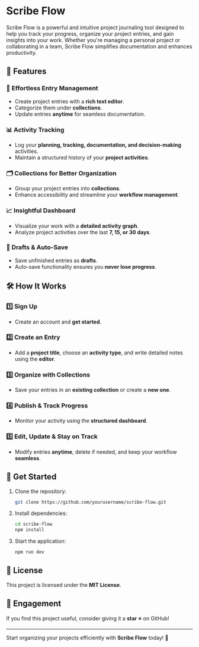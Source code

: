 # Scribe Flow 

Scribe Flow is a powerful and intuitive project journaling tool designed to help you track your progress, organize your project entries, and gain insights into your work. Whether you're managing a personal project or collaborating in a team, Scribe Flow simplifies documentation and enhances productivity.

## 🚀 Features

### 📄 Effortless Entry Management
- Create project entries with a **rich text editor**.
- Categorize them under **collections**.
- Update entries **anytime** for seamless documentation.

### 📊 Activity Tracking
- Log your **planning, tracking, documentation, and decision-making** activities.
- Maintain a structured history of your **project activities**.

### 🗂 Collections for Better Organization
- Group your project entries into **collections**.
- Enhance accessibility and streamline your **workflow management**.

### 📈 Insightful Dashboard
- Visualize your work with a **detailed activity graph**.
- Analyze project activities over the last **7, 15, or 30 days**.

### 💾 Drafts & Auto-Save
- Save unfinished entries as **drafts**.
- Auto-save functionality ensures you **never lose progress**.

## 🛠 How It Works

### 1️⃣ Sign Up
- Create an account and **get started**.

### 2️⃣ Create an Entry
- Add a **project title**, choose an **activity type**, and write detailed notes using the **editor**.

### 3️⃣ Organize with Collections
- Save your entries in an **existing collection** or create a **new one**.

### 4️⃣ Publish & Track Progress
- Monitor your activity using the **structured dashboard**.

### 5️⃣ Edit, Update & Stay on Track
- Modify entries **anytime**, delete if needed, and keep your workflow **seamless**.

## 📌 Get Started
1. Clone the repository:
   ```sh
   git clone https://github.com/yourusername/scribe-flow.git
   ```
2. Install dependencies:
   ```sh
   cd scribe-flow
   npm install
   ```
3. Start the application:
   ```sh
   npm run dev
   ```

## 📜 License
This project is licensed under the **MIT License**.

## 🌟 Engagement
If you find this project useful, consider giving it a **star ⭐** on GitHub!

---

Start organizing your projects efficiently with **Scribe Flow** today! 🚀


